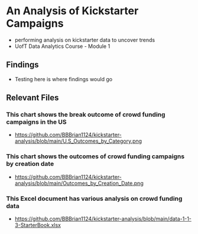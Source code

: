 # An Analysis of Kickstarter Campaigns
  * performing analysis on kickstarter data to uncover trends 
  * UofT Data Analytics Course - Module 1
## Findings
 * Testing here is where findings would go 
## Relevant Files
### This chart shows the break outcome of crowd funding campaigns in the US
  * https://github.com/BBBrian1124/kickstarter-analysis/blob/main/U.S_Outcomes_by_Category.png
### This chart shows the outcomes of crowd funding campaigns by creation date
  * https://github.com/BBBrian1124/kickstarter-analysis/blob/main/Outcomes_by_Creation_Date.png
### This Excel document has various analysis on crowd funding data
  * https://github.com/BBBrian1124/kickstarter-analysis/blob/main/data-1-1-3-StarterBook.xlsx
